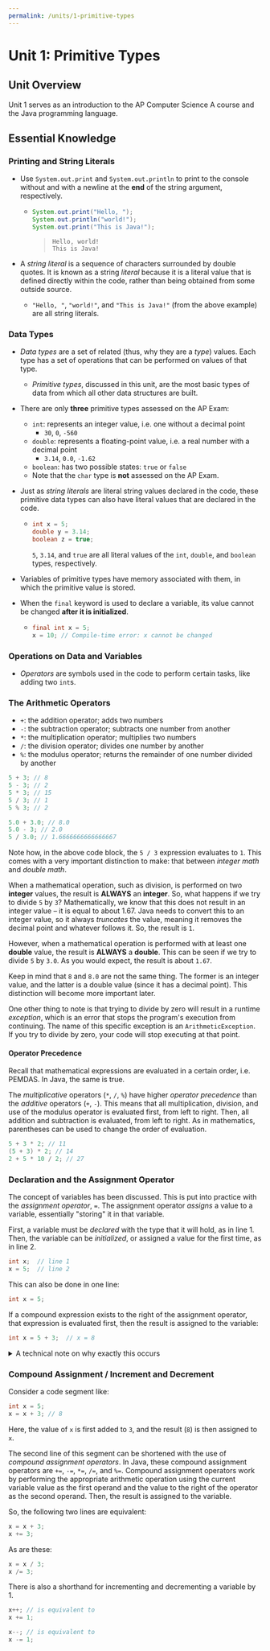 ```yaml
---
permalink: /units/1-primitive-types
---
```


# Unit 1: Primitive Types

<!-- View the [condensed version](condensed) -->

## Unit Overview

Unit 1 serves as an introduction to the AP Computer Science A course and the Java programming language.

## Essential Knowledge

### Printing and String Literals

* Use `System.out.print` and `System.out.println` to print to the console without and with a newline at the **end** of the string argument, respectively.

  * ```java
    System.out.print("Hello, ");
    System.out.println("world!");
    System.out.print("This is Java!");
    ```

    > ```text
    > Hello, world!
    > This is Java!
    > ```

* A *string literal* is a sequence of characters surrounded by double quotes. It is known as a string *literal* because it is a literal value that is defined directly within the code, rather than being obtained from some outside source.
  * `"Hello, "`, `"world!"`, and `"This is Java!"` (from the above example) are all string literals.

### Data Types

* *Data types* are a set of related (thus, why they are a *type*) values. Each type has a set of operations that can be performed on values of that type.
  * *Primitive types*, discussed in this unit, are the most basic types of data from which all other data structures are built.
* There are only **three** primitive types assessed on the AP Exam:
  * `int`: represents an integer value, i.e. one without a decimal point
    * `30`, `0`, `-560`
  * `double`: represents a floating-point value, i.e. a real number with a decimal point
    * `3.14`, `0.0`, `-1.62`
  * `boolean`: has two possible states: `true` or `false`
  * Note that the `char` type is **not** assessed on the AP Exam.
* Just as *string literals* are literal string values declared in the code, these primitive data types can also have literal values that are declared in the code.

  * ```java
    int x = 5;
    double y = 3.14;
    boolean z = true;
    ```

    `5`, `3.14`, and `true` are all literal values of the `int`, `double`, and `boolean` types, respectively.

* Variables of primitive types have memory associated with them, in which the primitive value is stored.
* When the `final` keyword is used to declare a variable, its value cannot be changed **after it is initialized**.

  * ```java
    final int x = 5;
    x = 10; // Compile-time error: x cannot be changed
    ```

### Operations on Data and Variables

* *Operators* are symbols used in the code to perform certain tasks, like adding two `int`s.

### The Arithmetic Operators

* `+`: the addition operator; adds two numbers
* `-`: the subtraction operator; subtracts one number from another
* `*`: the multiplication operator; multiplies two numbers
* `/`: the division operator; divides one number by another
* `%`: the modulus operator; returns the remainder of one number divided by another

```java
5 + 3; // 8
5 - 3; // 2
5 * 3; // 15
5 / 3; // 1
5 % 3; // 2

5.0 + 3.0; // 8.0
5.0 - 3; // 2.0
5 / 3.0; // 1.6666666666666667
```

Note how, in the above code block, the `5 / 3` expression evaluates to `1`. This comes with a very important distinction to make: that between *integer math* and *double math*.

When a mathematical operation, such as division, is performed on two **integer** values, the result is **ALWAYS** an **integer**. So, what happens if we try to divide `5` by `3`? Mathematically, we know that this does not result in an integer value – it is equal to about 1.67. Java needs to convert this to an integer value, so it always *truncates* the value, meaning it removes the decimal point and whatever follows it. So, the result is `1`.

However, when a mathematical operation is performed with at least one **double** value, the result is **ALWAYS** a **double**. This can be seen if we try to divide `5` by `3.0`. As you would expect, the result is about `1.67`.

Keep in mind that `8` and `8.0` are not the same thing. The former is an integer value, and the latter is a double value (since it has a decimal point). This distinction will become more important later.

One other thing to note is that trying to divide by zero will result in a runtime *exception*, which is an error that stops the program's execution from continuing. The name of this specific exception is an `ArithmeticException`. If you try to divide by zero, your code will stop executing at that point.

#### Operator Precedence

Recall that mathematical expressions are evaluated in a certain order, i.e. PEMDAS. In Java, the same is true.

The *multiplicative* operators (`*`, `/`, `%`) have higher *operator precedence* than the *additive* operators (`+`, `-`). This means that all multiplication, division, and use of the modulus operator is evaluated first, from left to right. Then, all addition and subtraction is evaluated, from left to right. As in mathematics, parentheses can be used to change the order of evaluation.

```java
5 + 3 * 2; // 11
(5 + 3) * 2; // 14
2 + 5 * 10 / 2; // 27
```

### Declaration and the Assignment Operator

The concept of variables has been discussed. This is put into practice with the *assignment operator*, `=`. The assignment operator *assigns* a value to a variable, essentially "storing" it in that variable.

First, a variable must be *declared* with the type that it will hold, as in line 1. Then, the variable can be *initialized*, or assigned a value for the first time, as in line 2.

```java
int x;  // line 1
x = 5;  // line 2
```

This can also be done in one line:

```java
int x = 5;
```

If a compound expression exists to the right of the assignment operator, that expression is evaluated first, then the result is assigned to the variable:

```java
int x = 5 + 3;  // x = 8
```

<details>
<summary>A technical note on why exactly this occurs</summary>

> Why is everything to the right of the equals sign evaluated first? This goes back to the idea of operator precedence. The assignment operator actually has the lowest precedence of any Java operator, so all of the mathematical (and other) operators are evaluated first. Then, the assignment operator is evaluated, and the result is assigned to the variable.

</details>

### Compound Assignment / Increment and Decrement

Consider a code segment like:

```java
int x = 5;
x = x + 3; // 8
```

Here, the value of `x` is first added to `3`, and the result (`8`) is then assigned to `x`.

The second line of this segment can be shortened with the use of *compound assignment operators*. In Java, these compound assignment operators are `+=`, `-=`, `*=`, `/=`, and `%=`. Compound assignment operators work by performing the appropriate arithmetic operation using the current variable value as the first operand and the value to the right of the operator as the second operand. Then, the result is assigned to the variable.

So, the following two lines are equivalent:

```java
x = x + 3;
x += 3;
```

As are these:

```java
x = x / 3;
x /= 3;
```

There is also a shorthand for incrementing and decrementing a variable by 1.

```java
x++; // is equivalent to
x += 1;
```

```java
x--; // is equivalent to
x -= 1;
```

<!-- ---
View the [condensed version](condensed)

Advance to [Unit 2](../2-using-objects/in-depth.md)

To the [table of contents](../../table_of_contents.md) -->
